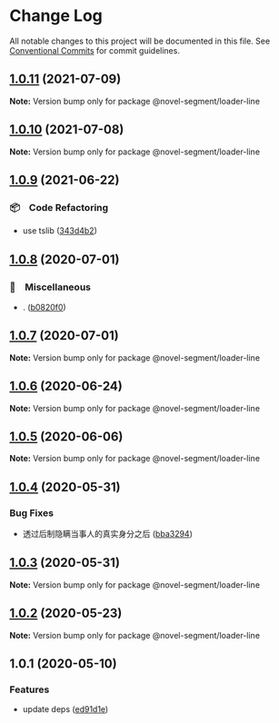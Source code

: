 # Change Log

All notable changes to this project will be documented in this file.
See [Conventional Commits](https://conventionalcommits.org) for commit guidelines.

## [1.0.11](https://github.com/bluelovers/ws-segment/compare/@novel-segment/loader-line@1.0.10...@novel-segment/loader-line@1.0.11) (2021-07-09)

**Note:** Version bump only for package @novel-segment/loader-line





## [1.0.10](https://github.com/bluelovers/ws-segment/compare/@novel-segment/loader-line@1.0.9...@novel-segment/loader-line@1.0.10) (2021-07-08)

**Note:** Version bump only for package @novel-segment/loader-line





## [1.0.9](https://github.com/bluelovers/ws-segment/compare/@novel-segment/loader-line@1.0.8...@novel-segment/loader-line@1.0.9) (2021-06-22)


### 📦　Code Refactoring

* use tslib ([343d4b2](https://github.com/bluelovers/ws-segment/commit/343d4b23a23e222b6a4aba1b8e2a196fc7c70073))





## [1.0.8](https://github.com/bluelovers/ws-segment/compare/@novel-segment/loader-line@1.0.7...@novel-segment/loader-line@1.0.8) (2020-07-01)


### 🔖　Miscellaneous

* . ([b0820f0](https://github.com/bluelovers/ws-segment/commit/b0820f0dc253a0857354bb8774eda397fa959e0e))





## [1.0.7](https://github.com/bluelovers/ws-segment/compare/@novel-segment/loader-line@1.0.6...@novel-segment/loader-line@1.0.7) (2020-07-01)

**Note:** Version bump only for package @novel-segment/loader-line





## [1.0.6](https://github.com/bluelovers/ws-segment/compare/@novel-segment/loader-line@1.0.5...@novel-segment/loader-line@1.0.6) (2020-06-24)

**Note:** Version bump only for package @novel-segment/loader-line





## [1.0.5](https://github.com/bluelovers/ws-segment/compare/@novel-segment/loader-line@1.0.4...@novel-segment/loader-line@1.0.5) (2020-06-06)

**Note:** Version bump only for package @novel-segment/loader-line





## [1.0.4](https://github.com/bluelovers/ws-segment/compare/@novel-segment/loader-line@1.0.3...@novel-segment/loader-line@1.0.4) (2020-05-31)


### Bug Fixes

* 透过后制隐瞒当事人的真实身分之后 ([bba3294](https://github.com/bluelovers/ws-segment/commit/bba329422fdc8cade395d47e6a630018e6943c0a))





## [1.0.3](https://github.com/bluelovers/ws-segment/compare/@novel-segment/loader-line@1.0.2...@novel-segment/loader-line@1.0.3) (2020-05-31)

**Note:** Version bump only for package @novel-segment/loader-line





## [1.0.2](https://github.com/bluelovers/ws-segment/compare/@novel-segment/loader-line@1.0.1...@novel-segment/loader-line@1.0.2) (2020-05-23)

**Note:** Version bump only for package @novel-segment/loader-line





## 1.0.1 (2020-05-10)


### Features

* update deps ([ed91d1e](https://github.com/bluelovers/ws-segment/commit/ed91d1e81b74370f81938cb163a3a6ccac39c3f2))
